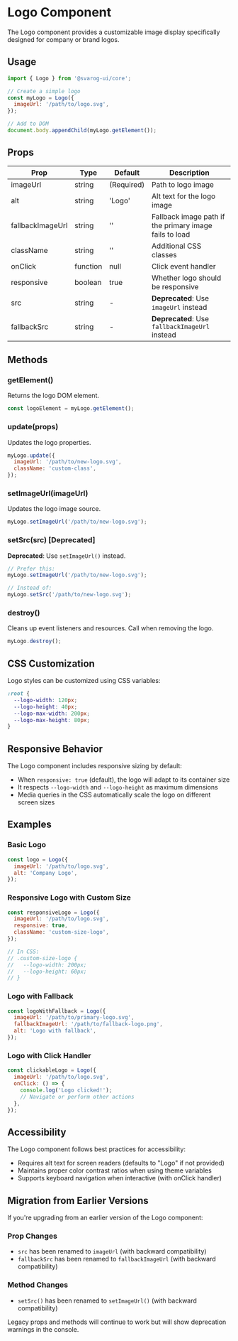 # Logo Component

The Logo component provides a customizable image display specifically designed for company or brand logos.

## Usage

```javascript
import { Logo } from '@svarog-ui/core';

// Create a simple logo
const myLogo = Logo({
  imageUrl: '/path/to/logo.svg',
});

// Add to DOM
document.body.appendChild(myLogo.getElement());
```

## Props

| Prop             | Type     | Default    | Description                                            |
| ---------------- | -------- | ---------- | ------------------------------------------------------ |
| imageUrl         | string   | (Required) | Path to logo image                                     |
| alt              | string   | 'Logo'     | Alt text for the logo image                            |
| fallbackImageUrl | string   | ''         | Fallback image path if the primary image fails to load |
| className        | string   | ''         | Additional CSS classes                                 |
| onClick          | function | null       | Click event handler                                    |
| responsive       | boolean  | true       | Whether logo should be responsive                      |
| src              | string   | -          | **Deprecated**: Use `imageUrl` instead                 |
| fallbackSrc      | string   | -          | **Deprecated**: Use `fallbackImageUrl` instead         |

## Methods

### getElement()

Returns the logo DOM element.

```javascript
const logoElement = myLogo.getElement();
```

### update(props)

Updates the logo properties.

```javascript
myLogo.update({
  imageUrl: '/path/to/new-logo.svg',
  className: 'custom-class',
});
```

### setImageUrl(imageUrl)

Updates the logo image source.

```javascript
myLogo.setImageUrl('/path/to/new-logo.svg');
```

### setSrc(src) [Deprecated]

**Deprecated**: Use `setImageUrl()` instead.

```javascript
// Prefer this:
myLogo.setImageUrl('/path/to/new-logo.svg');

// Instead of:
myLogo.setSrc('/path/to/new-logo.svg');
```

### destroy()

Cleans up event listeners and resources. Call when removing the logo.

```javascript
myLogo.destroy();
```

## CSS Customization

Logo styles can be customized using CSS variables:

```css
:root {
  --logo-width: 120px;
  --logo-height: 40px;
  --logo-max-width: 200px;
  --logo-max-height: 80px;
}
```

## Responsive Behavior

The Logo component includes responsive sizing by default:

- When `responsive: true` (default), the logo will adapt to its container size
- It respects `--logo-width` and `--logo-height` as maximum dimensions
- Media queries in the CSS automatically scale the logo on different screen sizes

## Examples

### Basic Logo

```javascript
const logo = Logo({
  imageUrl: '/path/to/logo.svg',
  alt: 'Company Logo',
});
```

### Responsive Logo with Custom Size

```javascript
const responsiveLogo = Logo({
  imageUrl: '/path/to/logo.svg',
  responsive: true,
  className: 'custom-size-logo',
});

// In CSS:
// .custom-size-logo {
//   --logo-width: 200px;
//   --logo-height: 60px;
// }
```

### Logo with Fallback

```javascript
const logoWithFallback = Logo({
  imageUrl: '/path/to/primary-logo.svg',
  fallbackImageUrl: '/path/to/fallback-logo.png',
  alt: 'Logo with fallback',
});
```

### Logo with Click Handler

```javascript
const clickableLogo = Logo({
  imageUrl: '/path/to/logo.svg',
  onClick: () => {
    console.log('Logo clicked!');
    // Navigate or perform other actions
  },
});
```

## Accessibility

The Logo component follows best practices for accessibility:

- Requires alt text for screen readers (defaults to "Logo" if not provided)
- Maintains proper color contrast ratios when using theme variables
- Supports keyboard navigation when interactive (with onClick handler)

## Migration from Earlier Versions

If you're upgrading from an earlier version of the Logo component:

### Prop Changes

- `src` has been renamed to `imageUrl` (with backward compatibility)
- `fallbackSrc` has been renamed to `fallbackImageUrl` (with backward compatibility)

### Method Changes

- `setSrc()` has been renamed to `setImageUrl()` (with backward compatibility)

Legacy props and methods will continue to work but will show deprecation warnings in the console.
